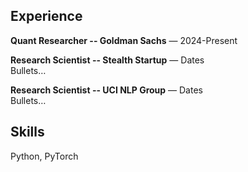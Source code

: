 ## Experience
**Quant Researcher -- Goldman Sachs** — 2024-Present

**Research Scientist -- Stealth Startup** — Dates  
Bullets…

**Research Scientist -- UCI NLP Group** — Dates  
Bullets…

## Skills
Python, PyTorch
